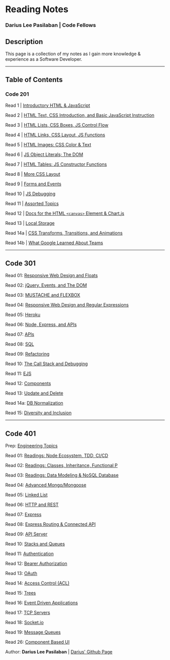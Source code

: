 # Reading Notes

### Darius Lee Pasilaban | Code Fellows

## Description
This page is a collection of my notes as I gain more knowledge & experience as a Software Developer.

---

## Table of Contents

### Code 201

Read 1 \| [Introductory HTML & JavaScript](201/class-01.md)

Read 2 \| [HTML Text, CSS Introduction, and Basic JavaScript Instruction](201/class-02.md)

Read 3 \| [HTML Lists, CSS Boxes, JS Control Flow](201/class-03.md)

Read 4 \| [HTML Links, CSS Layout, JS Functions](201/class-04.md)

Read 5 \| [HTML Images: CSS Color & Text](201/class-05.md)

Read 6 \| [JS Object Literals; The DOM](201/class-06.md)

Read 7 \| [HTML Tables: JS Constructor Functions](201/class-07.md)

Read 8 \| [More CSS Layout](201/class-08.md)

Read 9 \| [Forms and Events](201/class-09.md)

Read 10 \| [JS Debugging](201/class-10.md)

Read 11 \| [Assorted Topics](201/class-11.md)

Read 12 \| [Docs for the HTML `<canvas>` Element & Chart.js](201/class-12.md)

Read 13 \| [Local Storage](201/class-13.md)

Read 14a \| [CSS Transforms, Transitions, and Animations](201/class-14a.md)

Read 14b \| [What Google Learned About Teams](201/class-14b.md)

---

## Code 301

Read 01: [Responsive Web Design and Floats](301/Read-01.md)

Read 02: [jQuery, Events, and The DOM](301/Read-02.md)

Read 03: [MUSTACHE and FLEXBOX](301/Read-03.md)

Read 04: [Responsive Web Design and Regular Expressions](301/Read-04.md)

Read 05: [Heroku](301/Read-05.md)

Read 06: [Node, Express, and APIs](301/Read-06.md)

Read 07: [APIs](301/Read-07.md)

Read 08: [SQL](301/Read-08.md)

Read 09: [Refactoring](301/Read-09.md)

Read 10: [The Call Stack and Debugging](301/Read-10.md)

Read 11: [EJS](301/Read-11.md)

Read 12: [Components](301/Read-12.md)

Read 13: [Update and Delete](301/Read-13.md)

Read 14a: [DB Normalization](301/Read-14a.md)

Read 15: [Diversity and Inclusion](301/Read-15.md)

---

## Code 401

Prep: [Engineering Topics](401/EngineeringTopics.md)

Read 01: [Readings: Node Ecosystem, TDD, CI/CD](401/Class-01.md)

Read 02: [Readings: Classes, Inheritance, Functional P](401/Class-02.md)

Read 03: [Readings: Data Modeling & NoSQL Database](401/Class-03.md)

Read 04: [Advanced Mongo/Mongoose](401/Class-04.md)

Read 05: [Linked List](401/Class-05.md)

Read 06: [HTTP and REST](401/Class-06.md)

Read 07: [Express](401/Class-07.md)

Read 08: [Express Routing & Connected API](401/Class-08.md)

Read 09: [API Server](401/Class-09.md)

Read 10: [Stacks and Queues](401/Class-10.md)

Read 11: [Authentication](401/Class-11.md)

Read 12: [Bearer Authorization](401/Class-12.md)

Read 13: [OAuth](401/Class-13.md)

Read 14: [Access Control (ACL)](401/Class-14.md)

Read 15: [Trees](401/Class-15.md)

Read 16: [Event Driven Applications](401/Class-16.md)

Read 17: [TCP Servers](401/Class-17.md)

Read 18: [Socket.io](401/Class-18.md)

Read 19: [Message Queues](401/Class-19.md)

Read 26: [Component Based UI](401/Class-26.md)


Author: **Darius Lee Pasilaban** \| [Darius' Github Page](https://github.com/pdariuslee)
